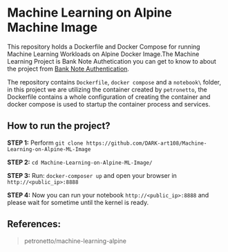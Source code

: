 # Machine Learning on Alpine Machine Image

This repository holds a Dockerfile and Docker Compose for running Machine Learning Workloads on Alpine Docker Image.The Machine Learning Project is Bank Note Authetication you can get to know to about the project from [Bank Note Authentication](https://github.com/DARK-art108/Bank-Note-Authentication).

The repository contains `Dockerfile`, `docker compose` and a `notebook\` folder, in this project we are utilizing the container created by `petronetto`, the Dockerfile contains a whole configuration of creating the container and docker compose is used to startup the container process and services.

## How to run the project?

**STEP 1:** Perform `git clone https://github.com/DARK-art108/Machine-Learning-on-Alpine-ML-Image`

**STEP 2:** `cd Machine-Learning-on-Alpine-ML-Image/`

**STEP 3:** Run: `docker-composer up` and open your browser in `http://<public_ip>:8888`

**STEP 4:** Now you can run your notebook `http://<public_ip>:8888` and please wait for sometime until the kernel is ready.

## **References:**

> petronetto/machine-learning-alpine
